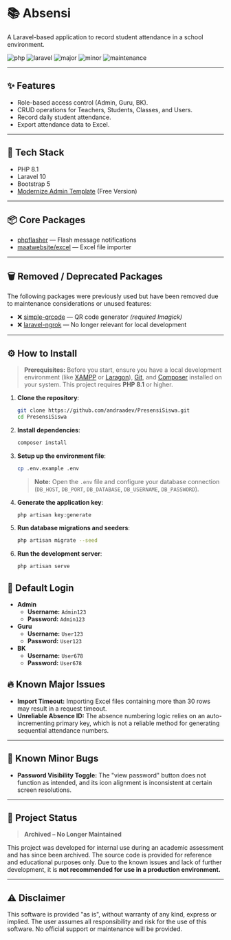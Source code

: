 # 📚 Absensi  
A Laravel-based application to record student attendance in a school environment.

![php](https://img.shields.io/badge/php-8.1-blue)
![laravel](https://img.shields.io/badge/laravel-10-red)
![major](https://img.shields.io/badge/fix-major-orange)
![minor](https://img.shields.io/badge/fix-minor-yellow)
![maintenance](https://img.shields.io/badge/maintained-no-critical)

---

## ✨ Features
-   Role-based access control (Admin, Guru, BK).
-   CRUD operations for Teachers, Students, Classes, and Users.
-   Record daily student attendance.
-   Export attendance data to Excel.

---

## 🧰 Tech Stack
-   PHP 8.1
-   Laravel 10
-   Bootstrap 5
-   [Modernize Admin Template](https://adminmart.com/template/modernize-free-bootstrap-admin-dashboard/) (Free Version)

---

## 📦 Core Packages
- [phpflasher](https://github.com/php-flasher/php-flasher) — Flash message notifications  
- [maatwebsite/excel](https://laravel-excel.com/) — Excel file importer

---

## 🗑️ Removed / Deprecated Packages
The following packages were previously used but have been removed due to maintenance considerations or unused features:
- ❌ [simple-qrcode](https://github.com/SimpleSoftwareIO/simple-qrcode) — QR code generator *(required Imagick)*  
- ❌ [laravel-ngrok](https://github.com/jn-jairo/laravel-ngrok) — No longer relevant for local development

---

## ⚙️ How to Install
> **Prerequisites:** Before you start, ensure you have a local development environment (like [XAMPP](https://www.apachefriends.org/index.html) or [Laragon](https://laragon.org/)), [Git](https://git-scm.com/downloads), and [Composer](https://getcomposer.org/download/) installed on your system. This project requires **PHP 8.1** or higher.
1.  **Clone the repository**:
    ```bash
    git clone https://github.com/andraadev/PresensiSiswa.git
    cd PresensiSiswa
    ```
2.  **Install dependencies**:
    ```bash
    composer install
    ```
3.  **Setup up the environment file**:
    ```bash
    cp .env.example .env
    ```
    > **Note:** Open the `.env` file and configure your database connection (`DB_HOST`, `DB_PORT`, `DB_DATABASE`, `DB_USERNAME`, `DB_PASSWORD`).

4.  **Generate the application key**:
    ```bash
    php artisan key:generate
    ```
5.  **Run database migrations and seeders**:
    ```bash
    php artisan migrate --seed
    ```
6.  **Run the development server**:
    ```bash
    php artisan serve
    ```

## 🔑 Default Login
-   **Admin**
    -   **Username:** `Admin123`
    -   **Password:** `Admin123`
-   **Guru**
    -   **Username:** `User123`
    -   **Password:** `User123`
-   **BK**
    -   **Username:** `User678`
    -   **Password:** `User678`


## 🔥 Known Major Issues
-   **Import Timeout:** Importing Excel files containing more than 30 rows may result in a request timeout.
-   **Unreliable Absence ID:** The absence numbering logic relies on an auto-incrementing primary key, which is not a reliable method for generating sequential attendance numbers.

---

## 🐞 Known Minor Bugs
-   **Password Visibility Toggle:** The "view password" button does not function as intended, and its icon alignment is inconsistent at certain screen resolutions.

---

## 📌 Project Status
> **Archived – No Longer Maintained**

This project was developed for internal use during an academic assessment and has since been archived. The source code is provided for reference and educational purposes only. Due to the known issues and lack of further development, it is **not recommended for use in a production environment.**

---

## ⚠️ Disclaimer
This software is provided "as is", without warranty of any kind, express or implied. The user assumes all responsibility and risk for the use of this software. No official support or maintenance will be provided.
